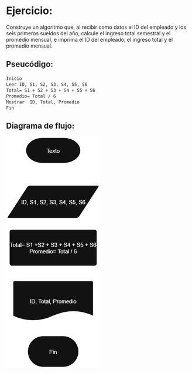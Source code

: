 # Ejercicio:
Construye un algoritmo que, al recibir como datos el ID del empleado y los seis primeros sueldos del año, calcule el ingreso total semestral y el promedio mensual, e imprima el ID del empleado, el ingreso total y el promedio mensual.

## Pseucódigo:

```
Inicio
Leer ID, S1, S2, S3, S4, S5, S6
Total= S1 + S2 + S3 + S4 + S5 + S6
Promedio= Total / 6
Mostrar  ID, Total, Promedio
Fin
```

## Diagrama de flujo:
![Diagrama-flujo](Diagrama-ejercicio2.drawio.png)
